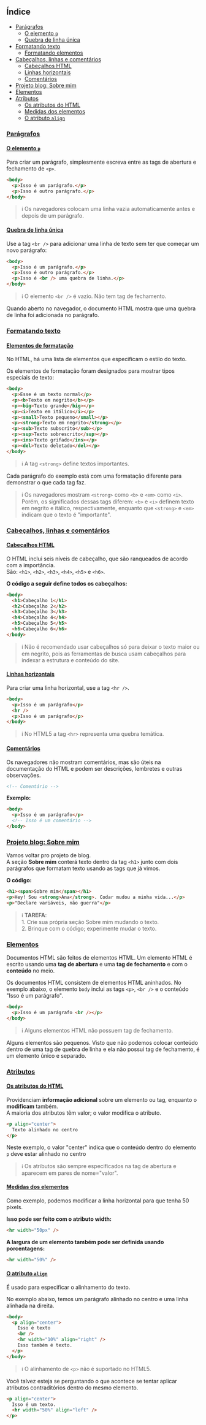 ## Índice
- [Parágrafos](#parágrafos)
  - [O elemento `p`](#o-elemento-p)
  - [Quebra de linha única](#quebra-de-linha-única)
- [Formatando texto](#formatando-texto)
  - [Formatando elementos](#formatando-elementos)
- [Cabeçalhos, linhas e comentários](#cabeçalhos-linhas-e-comentários)
  - [Cabeçalhos HTML](#cabeçalhos-html)
  - [Linhas horizontais](#linhas-horizontais)
  - [Comentários](#comentários)
- [Projeto blog: Sobre mim](#projeto-blog-sobre-mim)
- [Elementos](#elementos)
- [Atributos](#atributos)
  - [Os atributos do HTML](#os-atributos-do-html)
  - [Medidas dos elementos](#medidas-dos-elementos)
  - [O atributo `align`](#o-atributo-align)

### [Parágrafos](#índice)
#### [O elemento `p`](#índice)
Para criar um parágrafo, simplesmente escreva entre as tags de abertura e fechamento de `<p>`.

```html
<body>
  <p>Isso é um parágrafo.</p>
  <p>Isso é outro parágrafo.</p>
</body>
```

> :information_source: Os navegadores colocam uma linha vazia automaticamente antes e depois de um parágrafo.

#### [Quebra de linha única](#índice)
Use a tag `<br />` para adicionar uma linha de texto sem ter que começar um novo parágrafo:

```html
<body>
  <p>Isso é um parágrafo.</p>
  <p>Isso é outro parágrafo.</p>
  <p>Isso é <br /> uma quebra de linha.</p>
</body>
```

> :information_source: O elemento `<br />` é vazio. Não tem tag de fechamento.

Quando aberto no navegador, o documento HTML mostra que uma quebra de linha foi adicionada no parágrafo.

### [Formatando texto](#índice)
#### [Elementos de formatação](#índice)
No HTML, há uma lista de elementos que especificam o estilo do texto.

Os elementos de formatação foram designados para mostrar tipos especiais de texto:

```html
<body>
  <p>Esse é um texto normal</p>
  <p><b>Texto em negrito</b></p>
  <p><big>Texto grande</big></p>
  <p><i>Texto em itálico</i></p>
  <p><small>Texto pequeno</small></p>
  <p><strong>Texto em negrito</strong></p>
  <p><sub>Texto subscrito</sub></p>
  <p><sup>Texto sobrescrito</sup></p>
  <p><ins>Texto grifado</ins></p>
  <p><del>Texto deletado</del></p>
</body>
```

> :information_source: A tag `<strong>` define textos importantes.

Cada parágrafo do exemplo está com uma formatação diferente para demonstrar o que cada tag faz.

> :information_source: Os navegadores mostram `<strong>` como `<b>` e `<em>` como `<i>`.<br>
Porém, os significados dessas tags diferem: `<b>` e `<i>` definem texto em negrito e itálico, respectivamente, enquanto que `<strong>` e `<em>` indicam que o texto é "importante". 

### [Cabeçalhos, linhas e comentários](#índice)
#### [Cabeçalhos HTML](#índice)
O HTML inclui seis níveis de cabeçalho, que são ranqueados de acordo com a importância.<br>
São: `<h1>`, `<h2>`, `<h3>`, `<h4>`, `<h5>` e `<h6>`.

__O código a seguir define todos os cabeçalhos:__

```html
<body>
  <h1>Cabeçalho 1</h1>
  <h2>Cabeçalho 2</h2>
  <h3>Cabeçalho 3</h3>
  <h4>Cabeçalho 4</h4>
  <h5>Cabeçalho 5</h5>
  <h6>Cabeçalho 6</h6>
</body>
```

> :information_source: Não é recomendado usar cabeçalhos só para deixar o texto maior ou em negrito, pois as ferramentas de busca usam cabeçalhos para indexar a estrutura e conteúdo do site.

#### [Linhas horizontais](#índice)
Para criar uma linha horizontal, use a tag `<hr />`.

```html
<body>
  <p>Isso é um parágrafo</p>
  <hr />
  <p>Isso é um parágrafo</p>
</body>
```

> :information_source: No HTML5 a tag `<hr>` representa uma quebra temática.

#### [Comentários](#índice)
Os navegadores não mostram comentários, mas são úteis na documentação do HTML e podem ser descrições, lembretes e outras observações.

```html
<!-- Comentário -->
```

__Exemplo:__

```html
<body>
  <p>Isso é um parágrafo</p>
  <!-- Isso é um comentário -->
</body>
```

### [Projeto blog: Sobre mim](#índice)
Vamos voltar pro projeto de blog.<br>
A seção __Sobre mim__ conterá texto dentro da tag `<h1>` junto com dois parágrafos que formatam texto usando as tags que já vimos.

__O código:__

```html
<h1><span>Sobre mim</span></h1>
<p>Hey! Sou <strong>Ana</strong>. Codar mudou a minha vida...</p>
<p>"Declare variáveis, não guerra"</p>
```

> :information_source: __TAREFA__:<br>1. Crie sua própria seção Sobre mim mudando o texto.<br>2. Brinque com o código; experimente mudar o texto.

### [Elementos](#índice)
Documentos HTML são feitos de elementos HTML. Um elemento HTML é escrito usando uma __tag de abertura__ e uma __tag de fechamento__ e com o __conteúdo__ no meio.

Os documentos HTML consistem de elementos HTML aninhados. No exemplo abaixo, o elemento `body` inclui as tags `<p>`, `<br />` e o conteúdo "Isso é um parágrafo".

```html
<body>
  <p>Isso é um parágrafo <br /></p>
</body>
```

> :information_source: Alguns elementos HTML não possuem tag de fechamento.

Alguns elementos são pequenos. Visto que não podemos colocar conteúdo dentro de uma tag de quebra de linha e ela não possui tag de fechamento, é um elemento único e separado.

### [Atributos](#índice)
#### [Os atributos do HTML](#índice)
Providenciam __informação adicional__ sobre um elemento ou tag, enquanto o __modificam__ também.<br>
A maioria dos atributos têm valor; o valor modifica o atributo.

```html
<p align="center">
  Texto alinhado no centro
</p>
```

Neste exemplo, o valor "center" indica que o conteúdo dentro do elemento `p` deve estar alinhado no centro

> :information_source: Os atributos são sempre especificados na tag de abertura e aparecem em pares de nome="valor".

#### [Medidas dos elementos](#índice)
Como exemplo, podemos modificar a linha horizontal para que tenha 50 pixels.

__Isso pode ser feito com o atributo width:__

```html
<hr width="50px" />
```

__A largura de um elemento também pode ser definida usando porcentagens:__

```html
<hr width="50%" />
```

#### [O atributo `align`](#índice)
É usado para especificar o alinhamento do texto.

No exemplo abaixo, temos um parágrafo alinhado no centro e uma linha alinhada na direita.

```html
<body>
  <p align="center">
    Isso é texto
    <br />
    <hr width="10%" align="right" />
    Isso também é texto.
  </p>
</body>
```

> :information_source: O alinhamento de `<p>` não é suportado no HTML5.

Você talvez esteja se perguntando o que acontece se tentar aplicar atributos contraditórios dentro do mesmo elemento.

```html
<p align="center">
  Isso é um texto.
  <hr width="50%" align="left" />
</p>
```
<!--stackedit_data:
eyJoaXN0b3J5IjpbLTE3OTMzMTA0NzldfQ==
-->